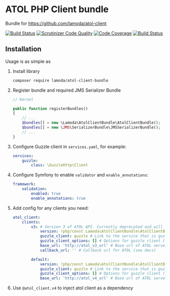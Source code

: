 # ATOL PHP Client bundle
Bundle for https://github.com/lamoda/atol-client

[![Build Status](https://travis-ci.org/lamoda/atol-client-bundle.svg?branch=master)](https://travis-ci.org/lamoda/atol-client-bundle)
[![Scrutinizer Code Quality](https://scrutinizer-ci.com/g/lamoda/atol-client-bundle/badges/quality-score.png?b=master)](https://scrutinizer-ci.com/g/lamoda/atol-client-bundle/?branch=master)
[![Code Coverage](https://scrutinizer-ci.com/g/lamoda/atol-client-bundle/badges/coverage.png?b=master)](https://scrutinizer-ci.com/g/lamoda/atol-client-bundle/?branch=master)
[![Build Status](https://scrutinizer-ci.com/g/lamoda/atol-client-bundle/badges/build.png?b=master)](https://scrutinizer-ci.com/g/lamoda/atol-client-bundle/build-status/master)

## Installation

Usage is as simple as 

1. Install library
	```bash
	composer require lamoda/atol-client-bundle
	```

2. Register bundle and required JMS Serializer Bundle 
	```php
	// Kernel
	
	public function registerBundles()
	{
		// ...
		$bundles[] = new \Lamoda\AtolClientBundle\AtolClientBundle();
		$bundles[] = new \JMS\SerializerBundle\JMSSerializerBundle();
		// ...
	}
	```

3. Configure Guzzle client in `services.yaml`, for example:
	```yaml
	services:
		guzzle:
			class: \GuzzleHttp\Client
	```
4. Configure Symfony to enable `validator` and `enable_annotations`:
	```yaml
	framework:
        validation:
            enabled: true
            enable_annotations: true
	```
6. Add config for any clients you need:
	```yaml
	atol_client:
        clients:
            v3: # Version 3 of ATOL API. Currently deprecated and will not be supported by ATOL since 01.01.2019
                version: !php/const Lamoda\AtolClientBundle\AtolClientBundle::API_CLIENT_VERSION_3
                guzzle_client: guzzle # Link to the service that is guzzle
                guzzle_client_options: [] # Options for guzzle client (optional)
                base_url: 'http://atol_v3_url' # Base url of ATOL server
                callback_url: '' # Callback url for ATOL (see docs)
    
            default:
                version: !php/const Lamoda\AtolClientBundle\AtolClientBundle::API_CLIENT_VERSION_4
                guzzle_client: guzzle # Link to the service that is guzzle
                guzzle_client_options: [] # Options for guzzle client (optional)
                base_url: 'http://atol_v4_url' # Base url of ATOL server
	```
6. Use `@atol_client.v4` to inject atol client as a dependency
